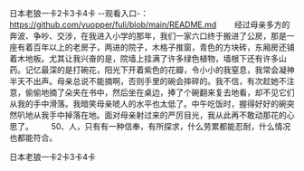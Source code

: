 日本老狼一卡2卡3卡4卡
--观看入口-：https://github.com/yuopper/fuli/blob/main/README.md
　　经过母亲多方的奔波、争吵、交涉，在我进入小学的那年，我们一家六口终于搬进了公房，那是一座有着百年以上的老房子，两进的院子，木格子推窗，青色的方块砖，东厢房还铺着木地板。尤其让我兴奋的是，院墙上挂满了许多绿色植物，墙根下还有许多山药。记忆最深的是打碗花，阳光下开着紫色的花瓣，令小小的我窒息，我常会凝神半天不出声。母亲总说不能摘啊，否则手里的碗会摔碎的。我不信，有次趁她不注意，偷偷地摘了朵夹在书中，然后坐在桌边，捧了个碗翻来复去地看，却不见它们从我的手中滑落。我暗笑母亲唬人的水平也太低了。中午吃饭时，握得好好的碗突然叭地从我手中掉落在地。面对母亲射过来的严厉目光，我从此再不敢动那花的心思了。
　　50、人，只有有一种信奉，有所探求，什么劳累都能忍耐，什么情况也都能符合。

日本老狼一卡2卡3卡4卡
